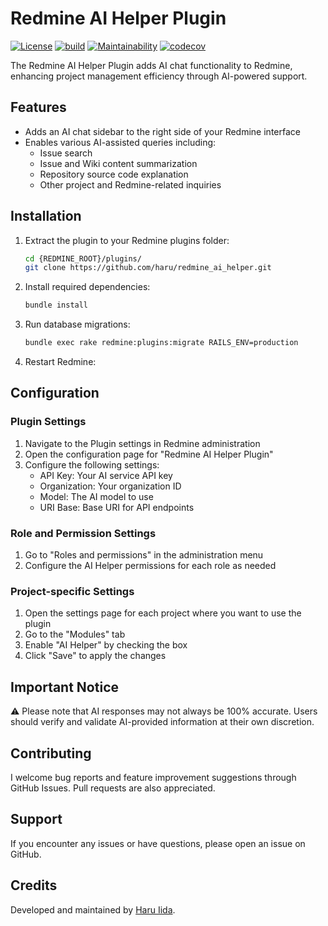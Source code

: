 # Redmine AI Helper Plugin

[![License](https://img.shields.io/badge/license-MIT-blue.svg)](LICENSE.md)
[![build](https://github.com/haru/redmine_ai_helper/actions/workflows/build.yml/badge.svg)](https://github.com/haru/redmine_ai_helper/actions/workflows/build.yml)
[![Maintainability](https://qlty.sh/badges/a0cabed6-3c2d-4eb2-a7b0-2cd58e6fdf72/maintainability.svg)](https://qlty.sh/gh/haru/projects/redmine_ai_helper)
[![codecov](https://codecov.io/gh/haru/redmine_ai_helper/graph/badge.svg?token=1HOSGRHVM9)](https://codecov.io/gh/haru/redmine_ai_helper)


The Redmine AI Helper Plugin adds AI chat functionality to Redmine, enhancing project management efficiency through AI-powered support.

## Features

- Adds an AI chat sidebar to the right side of your Redmine interface
- Enables various AI-assisted queries including:
  - Issue search
  - Issue and Wiki content summarization
  - Repository source code explanation
  - Other project and Redmine-related inquiries

## Installation

1. Extract the plugin to your Redmine plugins folder:
   ```bash
   cd {REDMINE_ROOT}/plugins/
   git clone https://github.com/haru/redmine_ai_helper.git
   ```

2. Install required dependencies:
   ```bash
   bundle install
   ```

3. Run database migrations:
   ```bash
   bundle exec rake redmine:plugins:migrate RAILS_ENV=production
   ```

4. Restart Redmine:


## Configuration

### Plugin Settings

1. Navigate to the Plugin settings in Redmine administration
2. Open the configuration page for "Redmine AI Helper Plugin"
3. Configure the following settings:
   - API Key: Your AI service API key
   - Organization: Your organization ID
   - Model: The AI model to use
   - URI Base: Base URI for API endpoints

### Role and Permission Settings

1. Go to "Roles and permissions" in the administration menu
2. Configure the AI Helper permissions for each role as needed

### Project-specific Settings

1. Open the settings page for each project where you want to use the plugin
2. Go to the "Modules" tab
3. Enable "AI Helper" by checking the box
4. Click "Save" to apply the changes

## Important Notice

⚠️ Please note that AI responses may not always be 100% accurate. Users should verify and validate AI-provided information at their own discretion.


## Contributing

I welcome bug reports and feature improvement suggestions through GitHub Issues. Pull requests are also appreciated.

## Support

If you encounter any issues or have questions, please open an issue on GitHub.


## Credits

Developed and maintained by [Haru Iida](https://github.com/haru).
